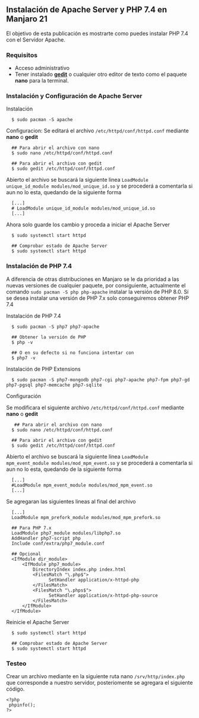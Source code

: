 ## Instalación de Apache Server y PHP 7.4 en Manjaro 21

El objetivo de esta publicación es mostrarte como puedes instalar PHP 7.4 con el Servidor Apache.

### Requisitos
- Acceso administrativo
- Tener instalado [**gedit**](https://wiki.gnome.org/Apps/Gedit) o cualquier otro editor de texto como el paquete **nano** para la terminal.

### Instalación y Configuración de Apache Server

Instalación

```
  $ sudo pacman -S apache
```

Configuracion: Se editará el archivo `/etc/httpd/conf/httpd.conf` mediante **nano** o **gedit**

```
  ## Para abrir el archivo con nano
  $ sudo nano /etc/httpd/conf/httpd.conf
  
  ## Para abrir el archivo con gedit
  $ sudo gedit /etc/httpd/conf/httpd.conf
```

Abierto el archivo se buscará la siguiente linea `LoadModule unique_id_module modules/mod_unique_id.so` y se procederá a comentarla si aun no lo esta, quedando de la siguiente forma

```
  [...]
  # LoadModule unique_id_module modules/mod_unique_id.so
  [...]
```

Ahora solo guarde los cambio y proceda a iniciar el Apache Server

```
  $ sudo systemctl start httpd
  
  ## Comprobar estado de Apache Server
  $ sudo systemctl start httpd
```


### Instalación de PHP 7.4

A diferencia de otras distribuciones en Manjaro se le da prioridad a las nuevas versiones de cualquier paquete, por consiguiente, actualmente el comando `sudo pacman -S php php-apache` instalar la versión de PHP 8.0.
Sí se desea instalar una versión de PHP 7.x solo conseguiremos obtener PHP 7.4


Instalación de PHP 7.4

```
  $ sudo pacman -S php7 php7-apache
  
  ## Obtener la versión de PHP
  $ php -v
  
  ## O en su defecto si no funciona intentar con
  $ php7 -v
```

Instalación de PHP Extensions

```
  $ sudo pacman -S php7-mongodb php7-cgi php7-apache php7-fpm php7-gd php7-pgsql php7-memcache php7-sqlite
```

Configuración

Se modificara el siguiente archivo `/etc/httpd/conf/httpd.conf` mediante **nano** o **gedit**
 
```
   ## Para abrir el archivo con nano
  $ sudo nano /etc/httpd/conf/httpd.conf
  
  ## Para abrir el archivo con gedit
  $ sudo gedit /etc/httpd/conf/httpd.conf
```


Abierto el archivo se buscará la siguiente linea `LoadModule mpm_event_module modules/mod_mpm_event.so` y se procederá a comentarla si aun no lo esta, quedando de la siguiente forma

```
  [...]
  #LoadModule mpm_event_module modules/mod_mpm_event.so
  [...]
```

Se agregaran las siguientes lineas al final del archivo

```
  [...]
  LoadModule mpm_prefork_module modules/mod_mpm_prefork.so
  
  ## Para PHP 7.x
  LoadModule php7_module modules/libphp7.so
  AddHandler php7-script php
  Include conf/extra/php7_module.conf
  
  ## Opcional
  <IfModule dir_module>
      <IfModule php7_module>
  	      DirectoryIndex index.php index.html
  	      <FilesMatch "\.php$">
  		        SetHandler application/x-httpd-php
  	      </FilesMatch>
  	      <FilesMatch "\.phps$">
  		        SetHandler application/x-httpd-php-source
  	      </FilesMatch>
      </IfModule>
  </IfModule>

```

Reinicie el Apache Server

```
  $ sudo systemctl start httpd
  
  ## Comprobar estado de Apache Server
  $ sudo systemctl start httpd
```

### Testeo

Crear un archivo mediante en la siguiente ruta nano `/srv/http/index.php` que corresponde a nuestro servidor, posteriomente se agregara el siguiente código.

```
<?php
 phpinfo();
?>
```
